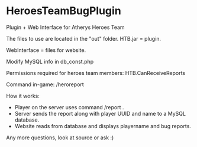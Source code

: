 HeroesTeamBugPlugin
===================

Plugin + Web Interface for Atherys Heroes Team

The files to use are located in the "out" folder.
HTB.jar = plugin.

WebInterface = files for website.

Modify MySQL info in db_const.php

Permissions required for heroes team members: HTB.CanReceiveReports

Command in-game: /heroreport

How it works:

* Player on the server uses command /report <bug report>.
* Server sends the report along with player UUID and name to a MySQL database.
* Website reads from database and displays playername and bug reports.

Any more questions, look at source or ask :)
